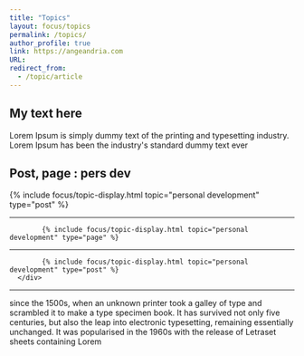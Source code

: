 ```yaml
---
title: "Topics"
layout: focus/topics
permalink: /topics/
author_profile: true
link: https://angeandria.com
URL:
redirect_from:
  - /topic/article
---
```


## My text here
Lorem Ipsum is simply dummy text of the printing and typesetting industry. Lorem Ipsum has been the industry's standard dummy text ever


<div class="custom-taxonomy">
            <h2>Post, page : pers dev</h2>    
            {% include focus/topic-display.html topic="personal development" type="post" %}
            
---
            
            {% include focus/topic-display.html topic="personal development" type="page" %}
      
---
            {% include focus/topic-display.html topic="personal development" type="post" %}
      </div>
---
      
since the 1500s, when an unknown printer took a galley of type and scrambled it to make a type specimen book. It has survived not only five centuries, but also the leap into electronic typesetting, remaining essentially unchanged. It was popularised in the 1960s with the release of Letraset sheets containing Lorem 